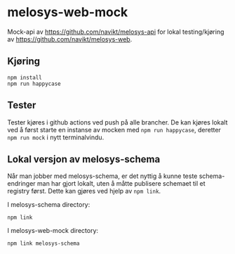 # melosys-web-mock
Mock-api av https://github.com/navikt/melosys-api for lokal testing/kjøring av https://github.com/navikt/melosys-web.

## Kjøring
```
npm install
npm run happycase
```

## Tester
Tester kjøres i github actions ved push på alle brancher.
De kan kjøres lokalt ved å først starte en instanse av mocken med `npm run happycase`, deretter `npm run mock` i nytt terminalvindu.

## Lokal versjon av melosys-schema
Når man jobber med melosys-schema, er det nyttig å kunne teste schema-endringer man har gjort lokalt, uten å måtte publisere schemaet til et registry først.
Dette kan gjøres ved hjelp av `npm link`.

I melosys-schema directory:
```
npm link
```
I melosys-web-mock directory:
```
npm link melosys-schema
```

